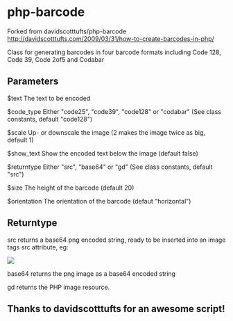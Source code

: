 php-barcode
===========

Forked from davidscotttufts/php-barcode
http://davidscotttufts.com/2009/03/31/how-to-create-barcodes-in-php/

Class for generating barcodes in four barcode formats including Code 128, Code 39, Code 2of5 and Codabar

Parameters
-----------

$text			The text to be encoded

$code_type		Either "code25", "code39", "code128" or "codabar" (See class constants, default "code128")

$scale			Up- or downscale the image (2 makes the image twice as big, default 1)

$show_text		Show the encoded text below the image (default false)

$returntype		Either "src", "base64" or "gd" (See class constants, default "src")

$size			The height of the barcode (default 20)

$orientation	The orientation of the barcode (defaut "horizontal")


Returntype
-----------
src returns a base64 png encoded string, ready to be inserted into an image tags src attribute, eg:

<img src="<?php echo $returned_content; ?>" />


base64 returns the png image as a base64 encoded string


gd returns the PHP image resource.



Thanks to davidscotttufts for an awesome script!
-----------------------------------------------
